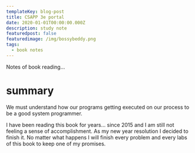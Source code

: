 ```yaml
---
templateKey: blog-post
title: CSAPP 3e portal
date: 2020-01-01T00:00:00.000Z
description: study note
featuredpost: false
featuredimage: /img/bossybeddy.png
tags:
  - book notes
---
```

Notes of book reading... 

# summary
We must understand how our programs getting executed on our process to be a good system programmer.

I have been reading this book for years... since 2015 and I am still not feeling a sense of accomplishment. As my new year resolution I decided to finish it. No matter what happens I will finish every problem and every labs of this book to keep one of my promises.

